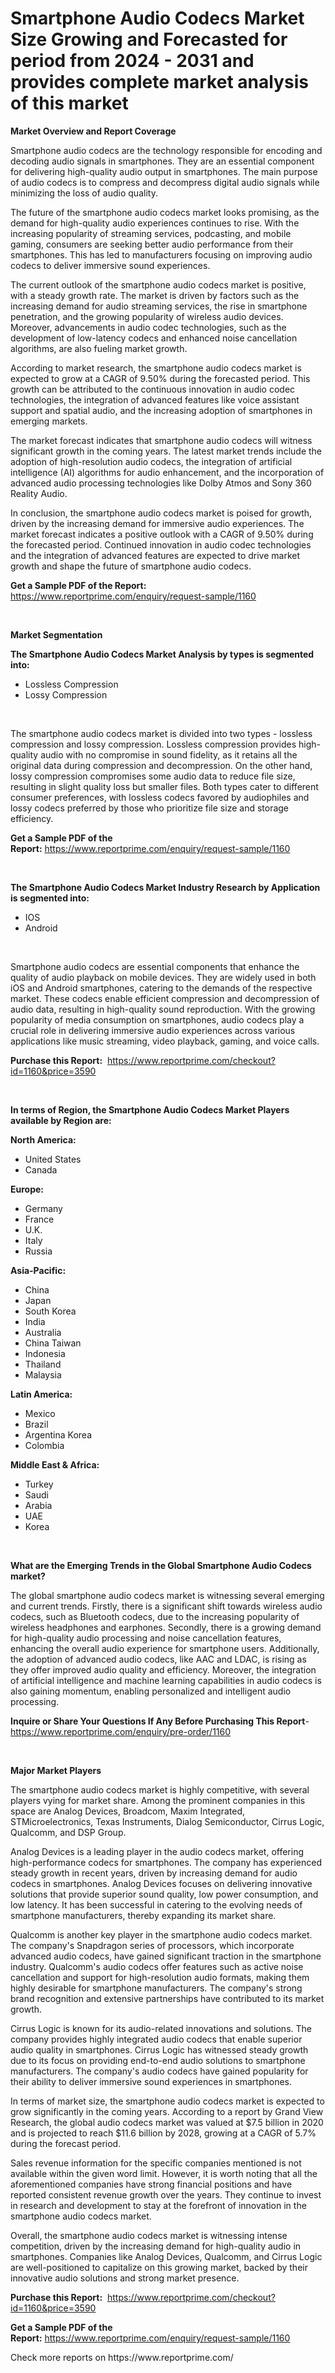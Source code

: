 <p><h1>Smartphone Audio Codecs Market Size Growing and Forecasted for period from 2024 - 2031 and provides complete market analysis of this market</h1></p><p><strong>Market Overview and Report Coverage</strong></p>
<p><p>Smartphone audio codecs are the technology responsible for encoding and decoding audio signals in smartphones. They are an essential component for delivering high-quality audio output in smartphones. The main purpose of audio codecs is to compress and decompress digital audio signals while minimizing the loss of audio quality.</p><p>The future of the smartphone audio codecs market looks promising, as the demand for high-quality audio experiences continues to rise. With the increasing popularity of streaming services, podcasting, and mobile gaming, consumers are seeking better audio performance from their smartphones. This has led to manufacturers focusing on improving audio codecs to deliver immersive sound experiences.</p><p>The current outlook of the smartphone audio codecs market is positive, with a steady growth rate. The market is driven by factors such as the increasing demand for audio streaming services, the rise in smartphone penetration, and the growing popularity of wireless audio devices. Moreover, advancements in audio codec technologies, such as the development of low-latency codecs and enhanced noise cancellation algorithms, are also fueling market growth.</p><p>According to market research, the smartphone audio codecs market is expected to grow at a CAGR of 9.50% during the forecasted period. This growth can be attributed to the continuous innovation in audio codec technologies, the integration of advanced features like voice assistant support and spatial audio, and the increasing adoption of smartphones in emerging markets.</p><p>The market forecast indicates that smartphone audio codecs will witness significant growth in the coming years. The latest market trends include the adoption of high-resolution audio codecs, the integration of artificial intelligence (AI) algorithms for audio enhancement, and the incorporation of advanced audio processing technologies like Dolby Atmos and Sony 360 Reality Audio.</p><p>In conclusion, the smartphone audio codecs market is poised for growth, driven by the increasing demand for immersive audio experiences. The market forecast indicates a positive outlook with a CAGR of 9.50% during the forecasted period. Continued innovation in audio codec technologies and the integration of advanced features are expected to drive market growth and shape the future of smartphone audio codecs.</p></p>
<p><strong>Get a Sample PDF of the Report:</strong> <a href="https://www.reportprime.com/enquiry/request-sample/1160">https://www.reportprime.com/enquiry/request-sample/1160</a></p>
<p>&nbsp;</p>
<p><strong>Market Segmentation</strong></p>
<p><strong>The Smartphone Audio Codecs Market Analysis by types is segmented into:</strong></p>
<p><ul><li>Lossless Compression</li><li>Lossy Compression</li></ul></p>
<p>&nbsp;</p>
<p><p>The smartphone audio codecs market is divided into two types - lossless compression and lossy compression. Lossless compression provides high-quality audio with no compromise in sound fidelity, as it retains all the original data during compression and decompression. On the other hand, lossy compression compromises some audio data to reduce file size, resulting in slight quality loss but smaller files. Both types cater to different consumer preferences, with lossless codecs favored by audiophiles and lossy codecs preferred by those who prioritize file size and storage efficiency.</p></p>
<p><strong>Get a Sample PDF of the Report:</strong>&nbsp;<a href="https://www.reportprime.com/enquiry/request-sample/1160">https://www.reportprime.com/enquiry/request-sample/1160</a></p>
<p>&nbsp;</p>
<p><strong>The Smartphone Audio Codecs Market Industry Research by Application is segmented into:</strong></p>
<p><ul><li>IOS</li><li>Android</li></ul></p>
<p>&nbsp;</p>
<p><p>Smartphone audio codecs are essential components that enhance the quality of audio playback on mobile devices. They are widely used in both iOS and Android smartphones, catering to the demands of the respective market. These codecs enable efficient compression and decompression of audio data, resulting in high-quality sound reproduction. With the growing popularity of media consumption on smartphones, audio codecs play a crucial role in delivering immersive audio experiences across various applications like music streaming, video playback, gaming, and voice calls.</p></p>
<p><strong>Purchase this Report:</strong>&nbsp; <a href="https://www.reportprime.com/checkout?id=1160&price=3590">https://www.reportprime.com/checkout?id=1160&price=3590</a></p>
<p>&nbsp;</p>
<p><strong>In terms of Region, the Smartphone Audio Codecs Market Players available by Region are:</strong></p>
<p>
    <p> <strong> North America: </strong>
        <ul>
            <li>United States</li>
            <li>Canada</li>
        </ul>
        </p> 
    <p> <strong> Europe: </strong>
        <ul>
            <li>Germany</li>
            <li>France</li>
            <li>U.K.</li>
            <li>Italy</li>
            <li>Russia</li>
        </ul>
        </p> 
    <p> <strong> Asia-Pacific: </strong>
        <ul>
            <li>China</li>
            <li>Japan</li>
            <li>South Korea</li>
            <li>India</li>
            <li>Australia</li>
            <li>China Taiwan</li>
            <li>Indonesia</li>
            <li>Thailand</li>
            <li>Malaysia</li>
        </ul>
        </p> 
    <p> <strong> Latin America: </strong>
        <ul>
            <li>Mexico</li>
            <li>Brazil</li>
            <li>Argentina Korea</li>
            <li>Colombia</li>
        </ul>
        </p> 
    <p> <strong> Middle East & Africa: </strong>
        <ul>
            <li>Turkey</li>
            <li>Saudi</li>
            <li>Arabia</li>
            <li>UAE</li>
            <li>Korea</li>
        </ul>
    </p>
    </p>
<p>&nbsp;</p>
<p><strong>What are the Emerging Trends in the Global Smartphone Audio Codecs market?</strong></p>
<p><p>The global smartphone audio codecs market is witnessing several emerging and current trends. Firstly, there is a significant shift towards wireless audio codecs, such as Bluetooth codecs, due to the increasing popularity of wireless headphones and earphones. Secondly, there is a growing demand for high-quality audio processing and noise cancellation features, enhancing the overall audio experience for smartphone users. Additionally, the adoption of advanced audio codecs, like AAC and LDAC, is rising as they offer improved audio quality and efficiency. Moreover, the integration of artificial intelligence and machine learning capabilities in audio codecs is also gaining momentum, enabling personalized and intelligent audio processing.</p></p>
<p><strong>Inquire or Share Your Questions If Any Before Purchasing This Report</strong>- <a href="https://www.reportprime.com/enquiry/pre-order/1160">https://www.reportprime.com/enquiry/pre-order/1160</a></p>
<p>&nbsp;</p>
<p><strong>Major Market Players</strong></p>
<p><p>The smartphone audio codecs market is highly competitive, with several players vying for market share. Among the prominent companies in this space are Analog Devices, Broadcom, Maxim Integrated, STMicroelectronics, Texas Instruments, Dialog Semiconductor, Cirrus Logic, Qualcomm, and DSP Group.</p><p>Analog Devices is a leading player in the audio codecs market, offering high-performance codecs for smartphones. The company has experienced steady growth in recent years, driven by increasing demand for audio codecs in smartphones. Analog Devices focuses on delivering innovative solutions that provide superior sound quality, low power consumption, and low latency. It has been successful in catering to the evolving needs of smartphone manufacturers, thereby expanding its market share.</p><p>Qualcomm is another key player in the smartphone audio codecs market. The company's Snapdragon series of processors, which incorporate advanced audio codecs, have gained significant traction in the smartphone industry. Qualcomm's audio codecs offer features such as active noise cancellation and support for high-resolution audio formats, making them highly desirable for smartphone manufacturers. The company's strong brand recognition and extensive partnerships have contributed to its market growth.</p><p>Cirrus Logic is known for its audio-related innovations and solutions. The company provides highly integrated audio codecs that enable superior audio quality in smartphones. Cirrus Logic has witnessed steady growth due to its focus on providing end-to-end audio solutions to smartphone manufacturers. The company's audio codecs have gained popularity for their ability to deliver immersive sound experiences in smartphones.</p><p>In terms of market size, the smartphone audio codecs market is expected to grow significantly in the coming years. According to a report by Grand View Research, the global audio codecs market was valued at $7.5 billion in 2020 and is projected to reach $11.6 billion by 2028, growing at a CAGR of 5.7% during the forecast period.</p><p>Sales revenue information for the specific companies mentioned is not available within the given word limit. However, it is worth noting that all the aforementioned companies have strong financial positions and have reported consistent revenue growth over the years. They continue to invest in research and development to stay at the forefront of innovation in the smartphone audio codecs market.</p><p>Overall, the smartphone audio codecs market is witnessing intense competition, driven by the increasing demand for high-quality audio in smartphones. Companies like Analog Devices, Qualcomm, and Cirrus Logic are well-positioned to capitalize on this growing market, backed by their innovative audio solutions and strong market presence.</p></p>
<p><strong>Purchase this Report:</strong>&nbsp;&nbsp;<a href="https://www.reportprime.com/checkout?id=1160&price=3590">https://www.reportprime.com/checkout?id=1160&price=3590</a></p>
<p></p>
<p><strong>Get a Sample PDF of the Report:</strong>&nbsp;<a href="https://www.reportprime.com/enquiry/request-sample/1160">https://www.reportprime.com/enquiry/request-sample/1160</a></p>
<p>Check more reports on https://www.reportprime.com/</p>